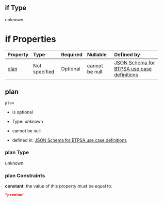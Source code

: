 ## if Type

unknown

# if Properties

| Property      | Type          | Required | Nullable       | Defined by                                                                                                                                                                                                                                  |
| :------------ | :------------ | :------- | :------------- | :------------------------------------------------------------------------------------------------------------------------------------------------------------------------------------------------------------------------------------------ |
| [plan](#plan) | Not specified | Optional | cannot be null | [JSON Schema for BTPSA use case definitions](btpsa-usecase-properties-services-items-allof-1-then-allof-93-then-allof-1-if-properties-plan.md "undefined#/properties/services/items/allOf/1/then/allOf/93/then/allOf/1/if/properties/plan") |

## plan



`plan`

*   is optional

*   Type: unknown

*   cannot be null

*   defined in: [JSON Schema for BTPSA use case definitions](btpsa-usecase-properties-services-items-allof-1-then-allof-93-then-allof-1-if-properties-plan.md "undefined#/properties/services/items/allOf/1/then/allOf/93/then/allOf/1/if/properties/plan")

### plan Type

unknown

### plan Constraints

**constant**: the value of this property must be equal to:

```json
"premium"
```
